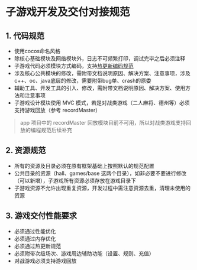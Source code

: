# 子游戏开发及交付对接规范
## 1. 代码规范
* 使用cocos命名风格
* 除核心基础模块及网络模块外，日志不可频繁打印，调试完毕之后必须注释
* 子游戏代码必须模块方式编码，支持[热更新编码规范](热更新编码规范)
* 涉及核心公共模块的修改，需附带文档说明原因、解决方案、注意事项，涉及c++、oc、java底层的修改，需要附带bug单、crash的原委
* 辅助工具、开发工具的引入、修改，需附带文档说明原因、解决方案、使用方法和注意事项
* 子游戏设计模块使用 MVC 模式，若是对战类游戏（二人麻将、德州等）必须支持游戏回放（参考 recordMaster）
>  app 项目中的 recordMaster 回放模块目前不可用，所以对战类游戏支持回放的编程规范后续补充


## 2. 资源规范
* 所有的资源及目录必须在原有框架基础上按照默认的规范配置
* 公共目录的资源（hall、games/base 这两个目录），如非必要不要进行修改（可以新增），子游戏所有资源必须存放在游戏目录下
* 子游戏资源不允许出现重复资源，开发过程中需注意资源去重，清理未使用的资源

## 3. 游戏交付性能要求
* 必须通过性能优化
* 必须通过内存优化
* 必须通过热更新规范
* 必须附带次级场次、游戏周边辅助功能（设置、规则、充值）
* 对战游戏必须支持游戏回放
